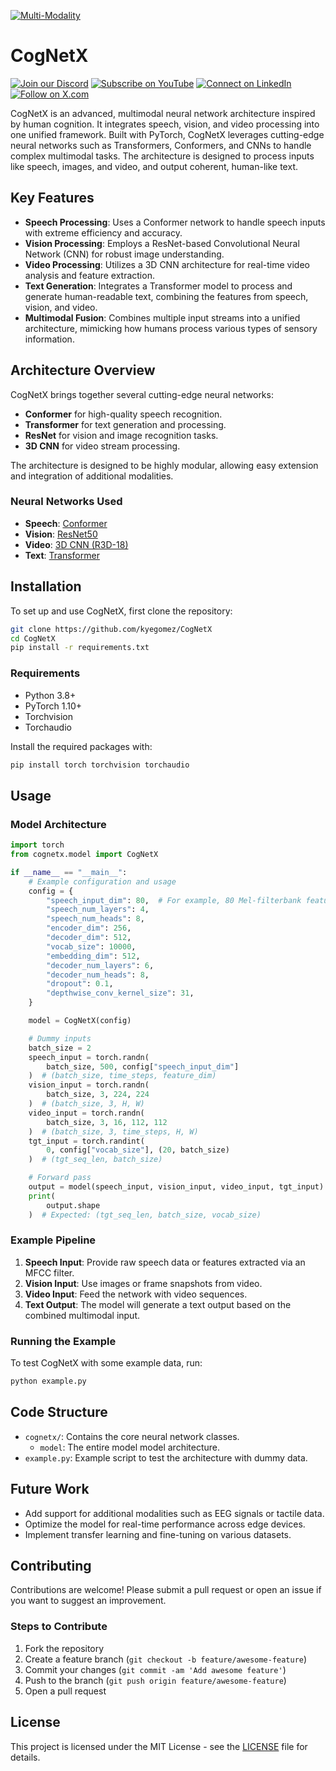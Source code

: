 [![Multi-Modality](agorabanner.png)](https://discord.com/servers/agora-999382051935506503)

# CogNetX

[![Join our Discord](https://img.shields.io/badge/Discord-Join%20our%20server-5865F2?style=for-the-badge&logo=discord&logoColor=white)](https://discord.gg/agora-999382051935506503) [![Subscribe on YouTube](https://img.shields.io/badge/YouTube-Subscribe-red?style=for-the-badge&logo=youtube&logoColor=white)](https://www.youtube.com/@kyegomez3242) [![Connect on LinkedIn](https://img.shields.io/badge/LinkedIn-Connect-blue?style=for-the-badge&logo=linkedin&logoColor=white)](https://www.linkedin.com/in/kye-g-38759a207/) [![Follow on X.com](https://img.shields.io/badge/X.com-Follow-1DA1F2?style=for-the-badge&logo=x&logoColor=white)](https://x.com/kyegomezb)



CogNetX is an advanced, multimodal neural network architecture inspired by human cognition. It integrates speech, vision, and video processing into one unified framework. Built with PyTorch, CogNetX leverages cutting-edge neural networks such as Transformers, Conformers, and CNNs to handle complex multimodal tasks. The architecture is designed to process inputs like speech, images, and video, and output coherent, human-like text.

## Key Features
- **Speech Processing**: Uses a Conformer network to handle speech inputs with extreme efficiency and accuracy.
- **Vision Processing**: Employs a ResNet-based Convolutional Neural Network (CNN) for robust image understanding.
- **Video Processing**: Utilizes a 3D CNN architecture for real-time video analysis and feature extraction.
- **Text Generation**: Integrates a Transformer model to process and generate human-readable text, combining the features from speech, vision, and video.
- **Multimodal Fusion**: Combines multiple input streams into a unified architecture, mimicking how humans process various types of sensory information.

## Architecture Overview

CogNetX brings together several cutting-edge neural networks:
- **Conformer** for high-quality speech recognition.
- **Transformer** for text generation and processing.
- **ResNet** for vision and image recognition tasks.
- **3D CNN** for video stream processing.

The architecture is designed to be highly modular, allowing easy extension and integration of additional modalities.

### Neural Networks Used
- **Speech**: [Conformer](https://arxiv.org/abs/2005.08100)
- **Vision**: [ResNet50](https://arxiv.org/abs/1512.03385)
- **Video**: [3D CNN (R3D-18)](https://arxiv.org/abs/1711.11248)
- **Text**: [Transformer](https://arxiv.org/abs/1706.03762)

## Installation

To set up and use CogNetX, first clone the repository:

```bash
git clone https://github.com/kyegomez/CogNetX
cd CogNetX
pip install -r requirements.txt
```

### Requirements
- Python 3.8+
- PyTorch 1.10+
- Torchvision
- Torchaudio

Install the required packages with:

```bash
pip install torch torchvision torchaudio
```

## Usage

### Model Architecture

```python
import torch
from cognetx.model import CogNetX

if __name__ == "__main__":
    # Example configuration and usage
    config = {
        "speech_input_dim": 80,  # For example, 80 Mel-filterbank features
        "speech_num_layers": 4,
        "speech_num_heads": 8,
        "encoder_dim": 256,
        "decoder_dim": 512,
        "vocab_size": 10000,
        "embedding_dim": 512,
        "decoder_num_layers": 6,
        "decoder_num_heads": 8,
        "dropout": 0.1,
        "depthwise_conv_kernel_size": 31,
    }

    model = CogNetX(config)

    # Dummy inputs
    batch_size = 2
    speech_input = torch.randn(
        batch_size, 500, config["speech_input_dim"]
    )  # (batch_size, time_steps, feature_dim)
    vision_input = torch.randn(
        batch_size, 3, 224, 224
    )  # (batch_size, 3, H, W)
    video_input = torch.randn(
        batch_size, 3, 16, 112, 112
    )  # (batch_size, 3, time_steps, H, W)
    tgt_input = torch.randint(
        0, config["vocab_size"], (20, batch_size)
    )  # (tgt_seq_len, batch_size)

    # Forward pass
    output = model(speech_input, vision_input, video_input, tgt_input)
    print(
        output.shape
    )  # Expected: (tgt_seq_len, batch_size, vocab_size)

```

### Example Pipeline

1. **Speech Input**: Provide raw speech data or features extracted via an MFCC filter.
2. **Vision Input**: Use images or frame snapshots from video.
3. **Video Input**: Feed the network with video sequences.
4. **Text Output**: The model will generate a text output based on the combined multimodal input.

### Running the Example

To test CogNetX with some example data, run:

```bash
python example.py
```

## Code Structure

- `cognetx/`: Contains the core neural network classes.
    - `model`: The entire model model architecture.
- `example.py`: Example script to test the architecture with dummy data.

## Future Work
- Add support for additional modalities such as EEG signals or tactile data.
- Optimize the model for real-time performance across edge devices.
- Implement transfer learning and fine-tuning on various datasets.

## Contributing
Contributions are welcome! Please submit a pull request or open an issue if you want to suggest an improvement.

### Steps to Contribute
1. Fork the repository
2. Create a feature branch (`git checkout -b feature/awesome-feature`)
3. Commit your changes (`git commit -am 'Add awesome feature'`)
4. Push to the branch (`git push origin feature/awesome-feature`)
5. Open a pull request

## License
This project is licensed under the MIT License - see the [LICENSE](LICENSE) file for details.
